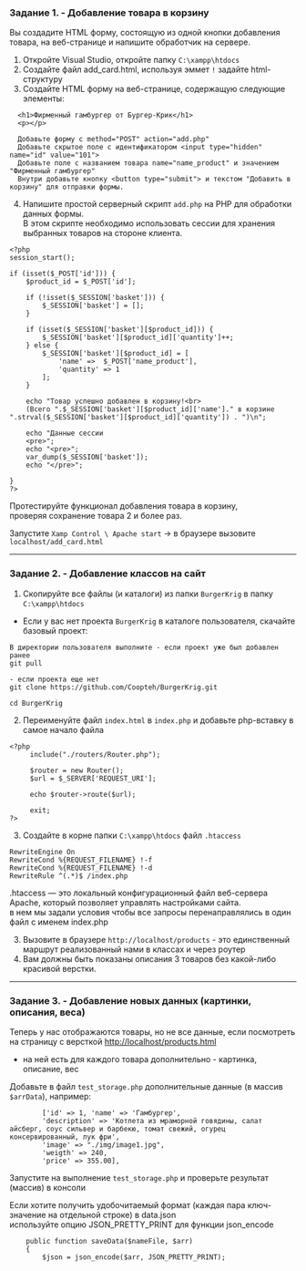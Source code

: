 ### Задание 1. - Добавление товара в корзину

Вы создадите HTML форму, состоящую из одной кнопки добавления товара, на веб-странице и напишите обработчик на сервере.  

1. Откройте Visual Studio, откройте папку `C:\xampp\htdocs`
2. Создайте файл add_card.html, используя эммет `!` задайте html-структуру 
3. Создайте HTML форму на веб-странице, содержащую следующие элементы:
```
  <h1>Фирменный гамбургер от Бургер-Крик</h1>
  <p></p>

  Добавьте форму с method="POST" action="add.php"
  Добавьте скрытое поле с идентификатором <input type="hidden" name="id" value="101">
  Добавьте поле с названием товара name="name_product" и значением "Фирменный гамбургер"
  Внутри добавьте кнопку <button type="submit"> и текстом "Добавить в корзину" для отправки формы.
```
4. Напишите простой серверный скрипт `add.php` на PHP для обработки данных формы.  
В этом скрипте необходимо использовать сессии для хранения выбранных товаров на стороне клиента.
```
<?php
session_start();

if (isset($_POST['id'])) {
    $product_id = $_POST['id'];

    if (!isset($_SESSION['basket'])) {
        $_SESSION['basket'] = [];
    }

    if (isset($_SESSION['basket'][$product_id])) {
        $_SESSION['basket'][$product_id]['quantity']++;
    } else {
        $_SESSION['basket'][$product_id] = [
            'name' =>  $_POST['name_product'],
            'quantity' => 1
        ];
    }

    echo "Товар успешно добавлен в корзину!<br>
    (Всего ".$_SESSION['basket'][$product_id]['name']." в корзине ".strval($_SESSION['basket'][$product_id]['quantity']) . ")\n";

    echo "Данные сессии
    <pre>";
    echo "<pre>";
    var_dump($_SESSION['basket']);
    echo "</pre>";

}
?>
```

Протестируйте функционал добавления товара в корзину,   
проверяя сохранение товара 2 и более раз.

Запустите `Xamp Control \ Apache start` -> в браузере вызовите `localhost/add_card.html`
<hr>

### Задание 2. - Добавление классов на сайт

1. Скопируйте все файлы (и каталоги) из папки `BurgerKrig` в папку `C:\xampp\htdocs`
* Если у вас нет проекта `BurgerKrig` в каталоге пользователя, скачайте базовый проект:
```
В директории пользователя выполните - если проект уже был добавлен ранее
git pull

- если проекта еще нет
git clone https://github.com/Coopteh/BurgerKrig.git

cd BurgerKrig
```
2. Переименуйте файл `index.html` в `index.php` и добавьте php-вставку в самое начало файла
```
<?php 
	 include("./routers/Router.php");
	
	 $router = new Router();
	 $url = $_SERVER['REQUEST_URI'];

	 echo $router->route($url);

	 exit;
?>
```
3. Создайте в корне папки `C:\xampp\htdocs` файл `.htaccess`
```
RewriteEngine On
RewriteCond %{REQUEST_FILENAME} !-f
RewriteCond %{REQUEST_FILENAME} !-d
RewriteRule ^(.*)$ /index.php
```
.htaccess — это локальный конфигурационный файл веб-сервера Apache, который позволяет управлять настройками сайта.   
в нем мы задали условия чтобы все запросы перенаправлялись в один файл с именем index.php

3. Вызовите в браузере `http://localhost/products` - это единственный маршрут реализованный нами в классах и через роутер  
4. Вам должны быть показаны описания 3 товаров без какой-либо красивой верстки.
<hr>

### Задание 3. - Добавление новых данных (картинки, описания, веса)

Теперь у нас отображаются товары, но не все данные, если посмотреть на страницу с версткой [http://localhost/products.html](http://localhost/products.html)  
- на ней есть для каждого товара дополнительно - картинка, описание, вес

Добавьте в файл `test_storage.php` дополнительные данные (в массив `$arrData`), например:
```
        ['id' => 1, 'name' => 'Гамбургер', 
        'description' => 'Котлета из мраморной говядины, салат айсберг, соус сильвер и барбекю, томат свежий, огурец консервированный, лук фри',
        'image' => "./img/image1.jpg",
        'weigth' => 240, 
        'price' => 355.00],
```
Запустите на выполнение `test_storage.php` и проверьте результат (массив) в консоли

Если хотите получить удобочитаемый формат (каждая пара ключ-значение на отдельной строке) в data.json  
используйте опцию JSON_PRETTY_PRINT для функции json_encode
```
    public function saveData($nameFile, $arr)
    {
        $json = json_encode($arr, JSON_PRETTY_PRINT);
```
